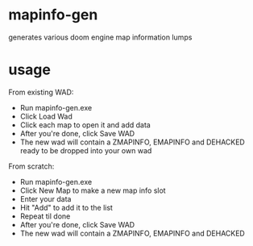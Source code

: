 # mapinfo-gen
generates various doom engine map information lumps

# usage

From existing WAD:
* Run mapinfo-gen.exe
* Click Load Wad
* Click each map to open it and add data
* After you're done, click Save WAD
* The new wad will contain a ZMAPINFO, EMAPINFO and DEHACKED ready to be dropped into your own wad

From scratch:
* Run mapinfo-gen.exe
* Click New Map to make a new map info slot
* Enter your data
* Hit "Add" to add it to the list
* Repeat til done
* After you're done, click Save WAD
* The new wad will contain a ZMAPINFO, EMAPINFO and DEHACKED
